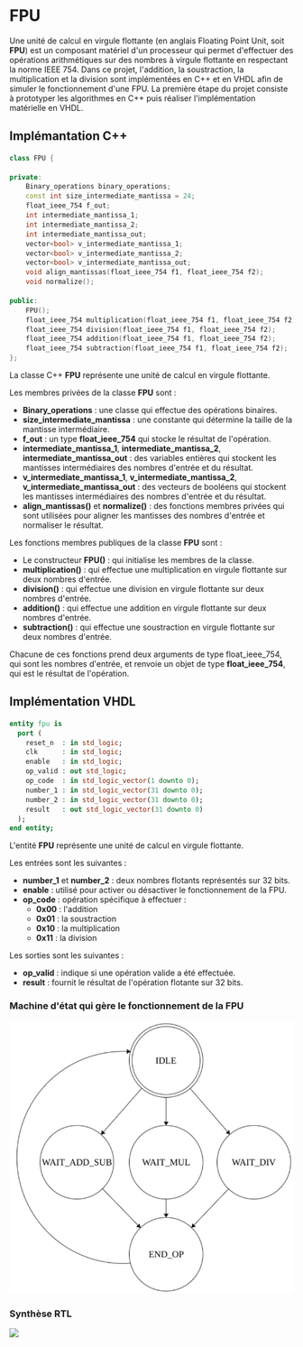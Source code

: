 # FPU
Une unité de calcul en virgule flottante (en anglais Floating Point Unit, soit **FPU**) est un composant matériel d'un processeur qui permet d'effectuer des opérations arithmétiques sur des nombres à virgule flottante en respectant la norme IEEE 754. Dans ce projet, l'addition, la soustraction, la multiplication et la division sont implémentées en C++ et en VHDL afin de simuler le fonctionnement d'une FPU. La première étape du projet consiste à prototyper les algorithmes en C++ puis réaliser l'implémentation matérielle en VHDL.
## Implémantation C++
```C++
class FPU {

private:
    Binary_operations binary_operations;
    const int size_intermediate_mantissa = 24;
    float_ieee_754 f_out;
    int intermediate_mantissa_1;
    int intermediate_mantissa_2;
    int intermediate_mantissa_out;
    vector<bool> v_intermediate_mantissa_1;
    vector<bool> v_intermediate_mantissa_2;
    vector<bool> v_intermediate_mantissa_out;
    void align_mantissas(float_ieee_754 f1, float_ieee_754 f2);
    void normalize();
    
public:
    FPU();
    float_ieee_754 multiplication(float_ieee_754 f1, float_ieee_754 f2);
    float_ieee_754 division(float_ieee_754 f1, float_ieee_754 f2);
    float_ieee_754 addition(float_ieee_754 f1, float_ieee_754 f2);
    float_ieee_754 subtraction(float_ieee_754 f1, float_ieee_754 f2);
};
```
La classe C++ **FPU** représente une unité de calcul en virgule flottante.


Les membres privées de la classe **FPU** sont :
- **Binary_operations** : une classe qui effectue des opérations binaires.
- **size_intermediate_mantissa** : une constante qui détermine la taille de la mantisse intermédiaire.
- **f_out** : un type **float_ieee_754** qui stocke le résultat de l'opération.
- **intermediate_mantissa_1**, **intermediate_mantissa_2**, **intermediate_mantissa_out** : des variables entières qui stockent les mantisses intermédiaires des nombres d'entrée et du résultat.
- **v_intermediate_mantissa_1**, **v_intermediate_mantissa_2**, **v_intermediate_mantissa_out** : des vecteurs de booléens qui stockent les mantisses intermédiaires des nombres d'entrée et du résultat.
- **align_mantissas()** et **normalize()** : des fonctions membres privées qui sont utilisées pour aligner les mantisses des nombres d'entrée et normaliser le résultat.   

Les fonctions membres publiques de la classe **FPU** sont :
- Le constructeur **FPU()** : qui initialise les membres de la classe.
- **multiplication()** : qui effectue une multiplication en virgule flottante sur deux nombres d'entrée.
- **division()** : qui effectue une division en virgule flottante sur deux nombres d'entrée.
- **addition()** : qui effectue une addition en virgule flottante sur deux nombres d'entrée.
- **subtraction()** : qui effectue une soustraction en virgule flottante sur deux nombres d'entrée.

Chacune de ces fonctions prend deux arguments de type float_ieee_754, qui sont les nombres d'entrée, et renvoie un objet de type **float_ieee_754**, qui est le résultat de l'opération.
## Implémentation VHDL
```VHDL
entity fpu is
  port (
    reset_n  : in std_logic;
    clk      : in std_logic;
    enable   : in std_logic;
    op_valid : out std_logic;
    op_code  : in std_logic_vector(1 downto 0);
    number_1 : in std_logic_vector(31 downto 0);
    number_2 : in std_logic_vector(31 downto 0);
    result   : out std_logic_vector(31 downto 0)
  );
end entity;
```
L'entité **FPU** représente une unité de calcul en virgule flottante.   

Les entrées sont les suivantes :
- **number_1** et **number_2** : deux nombres flotants représentés sur 32 bits.
- **enable** : utilisé pour activer ou désactiver le fonctionnement de la FPU.  
- **op_code** : opération spécifique à effectuer :
  - **0x00** : l'addition
  - **0x01** : la soustraction
  - **0x10** : la multiplication
  - **0x11** : la division  

Les sorties sont les suivantes :
- **op_valid** : indique si une opération valide a été effectuée.   
- **result** : fournit le résultat de l'opération flotante sur 32 bits.  
### Machine d'état qui gère le fonctionnement de la FPU
<img src="Images/fpu.png">

### Synthèse RTL
<img src="Images/synthèse_rtl.png">
